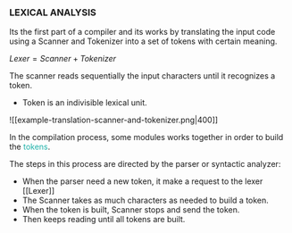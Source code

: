
### LEXICAL ANALYSIS

Its the first part of a compiler and its works by translating the input code using a Scanner and Tokenizer into a set of tokens with certain meaning. 

$Lexer = Scanner + Tokenizer$

The scanner reads sequentially the input characters until it recognizes a token.

* Token is an indivisible lexical unit. 

![[example-translation-scanner-and-tokenizer.png|400]]


In the compilation process, some modules works together in order to build the <span style="color:LightSeaGreen;">tokens</span>. 

The steps in this process are directed by the parser or syntactic analyzer: 

* When the parser need a new token, it make a request to the lexer [[Lexer]]
* The Scanner takes as much characters as needed to build a token. 
* When the token is built, Scanner stops and send the token. 
* Then keeps reading until all tokens are built. 